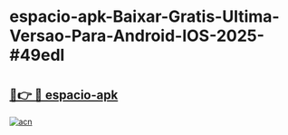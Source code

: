 # espacio-apk-Baixar-Gratis-Ultima-Versao-Para-Android-IOS-2025-#49edl

# <h2><a href="https://ainizakaria.my?title=espacio-apk&ref=22M">🔗👉 🔴 espacio-apk</a></h2>

[![acn](https://github.com/user-attachments/assets/0f9c940e-d8b0-45ae-aac7-cd30a18b3e1c)](https://ainizakaria.my?title=espacio-apk&ref=22M)

